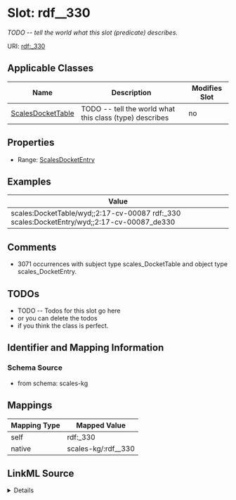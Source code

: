 

# Slot: rdf__330


_TODO -- tell the world what this slot (predicate) describes._





URI: [rdf:_330](http://www.w3.org/1999/02/22-rdf-syntax-ns#_330)



<!-- no inheritance hierarchy -->





## Applicable Classes

| Name | Description | Modifies Slot |
| --- | --- | --- |
| [ScalesDocketTable](../classes/ScalesDocketTable.md) | TODO -- tell the world what this class (type) describes |  no  |







## Properties

* Range: [ScalesDocketEntry](../classes/ScalesDocketEntry.md)






## Examples

| Value |
| --- |
| scales:DocketTable/wyd;;2:17-cv-00087 rdf:_330 scales:DocketEntry/wyd;;2:17-cv-00087_de330 |

## Comments

* 3071 occurrences with subject type scales_DocketTable and object type scales_DocketEntry.

## TODOs

* TODO -- Todos for this slot go here
* or you can delete the todos
* if you think the class is perfect.

## Identifier and Mapping Information







### Schema Source


* from schema: scales-kg




## Mappings

| Mapping Type | Mapped Value |
| ---  | ---  |
| self | rdf:_330 |
| native | scales-kg/:rdf__330 |




## LinkML Source

<details>
```yaml
name: rdf__330
description: TODO -- tell the world what this slot (predicate) describes.
todos:
- TODO -- Todos for this slot go here
- or you can delete the todos
- if you think the class is perfect.
comments:
- 3071 occurrences with subject type scales_DocketTable and object type scales_DocketEntry.
examples:
- value: scales:DocketTable/wyd;;2:17-cv-00087 rdf:_330 scales:DocketEntry/wyd;;2:17-cv-00087_de330
from_schema: scales-kg
rank: 1000
slot_uri: rdf:_330
alias: rdf__330
domain_of:
- scales_DocketTable
range: scales_DocketEntry

```
</details>